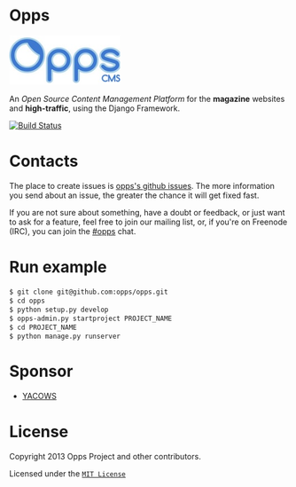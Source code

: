 # Opps

![Opps Open Source Content Management Platform](docs/source/_static/opps.jpg "Opps Open Source Content Management Platform")

An *Open Source Content Management Platform* for the **magazine** websites and **high-traffic**, using the Django Framework.

[![Build Status](https://travis-ci.org/opps/opps.png)](https://travis-ci.org/opps/opps "Opps Travis")


# Contacts

The place to create issues is [opps's github issues](https://github.com/opps/opps/issues). The more information you send about an issue, the greater the chance it will get fixed fast.

If you are not sure about something, have a doubt or feedback, or just want to ask for a feature, feel free to join our mailing list, or, if you're on Freenode (IRC), you can join the [#opps](irc://irc.freenode.net/opps) chat.


# Run example

    $ git clone git@github.com:opps/opps.git
    $ cd opps
    $ python setup.py develop
    $ opps-admin.py startproject PROJECT_NAME
    $ cd PROJECT_NAME
    $ python manage.py runserver


# Sponsor

* [YACOWS](http://yacows.com.br/)


# License

Copyright 2013 Opps Project and other contributors.

Licensed under the [`MIT License`](http://www.oppsproject.org/en/latest/#license)